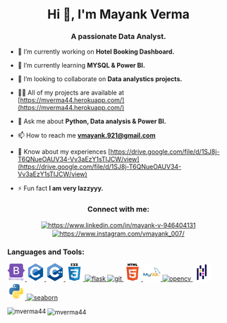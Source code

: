<h1 align="center">Hi 👋, I'm Mayank Verma</h1>
<h3 align="center">A passionate Data Analyst.</h3>

- 🔭 I’m currently working on **Hotel Booking Dashboard.**

- 🌱 I’m currently learning **MYSQL & Power BI.**

- 👯 I’m looking to collaborate on **Data analystics projects.**

- 👨‍💻 All of my projects are available at [https://mverma44.herokuapp.com/](https://mverma44.herokuapp.com/)

- 💬 Ask me about **Python, Data analysis & Power BI.**

- 📫 How to reach me **vmayank.921@gmail.com**

- 📄 Know about my experiences [https://drive.google.com/file/d/1SJ8j-T6QNueOAUV34-Vv3aEzY1sTIJCW/view](https://drive.google.com/file/d/1SJ8j-T6QNueOAUV34-Vv3aEzY1sTIJCW/view)

- ⚡ Fun fact **I am very lazzyyy.**

<h3 align="center">Connect with me:</h3>
<p align="center">
<a href="https://linkedin.com/in/https://www.linkedin.com/in/mayank-v-946404131" target="blank"><img align="center" src="https://raw.githubusercontent.com/rahuldkjain/github-profile-readme-generator/master/src/images/icons/Social/linked-in-alt.svg" alt="https://www.linkedin.com/in/mayank-v-946404131" height="30" width="40" /></a>
<a href="https://instagram.com/https://www.instagram.com/vmayank_007/" target="blank"><img align="center" src="https://raw.githubusercontent.com/rahuldkjain/github-profile-readme-generator/master/src/images/icons/Social/instagram.svg" alt="https://www.instagram.com/vmayank_007/" height="30" width="40" /></a>
</p>

<h3 align="left">Languages and Tools:</h3>
<p align="left"> <a href="https://getbootstrap.com" target="_blank" rel="noreferrer"> <img src="https://raw.githubusercontent.com/devicons/devicon/master/icons/bootstrap/bootstrap-plain-wordmark.svg" alt="bootstrap" width="40" height="40"/> </a> <a href="https://www.cprogramming.com/" target="_blank" rel="noreferrer"> <img src="https://raw.githubusercontent.com/devicons/devicon/master/icons/c/c-original.svg" alt="c" width="40" height="40"/> </a> <a href="https://www.w3schools.com/cpp/" target="_blank" rel="noreferrer"> <img src="https://raw.githubusercontent.com/devicons/devicon/master/icons/cplusplus/cplusplus-original.svg" alt="cplusplus" width="40" height="40"/> </a> <a href="https://www.w3schools.com/css/" target="_blank" rel="noreferrer"> <img src="https://raw.githubusercontent.com/devicons/devicon/master/icons/css3/css3-original-wordmark.svg" alt="css3" width="40" height="40"/> </a> <a href="https://flask.palletsprojects.com/" target="_blank" rel="noreferrer"> <img src="https://www.vectorlogo.zone/logos/pocoo_flask/pocoo_flask-icon.svg" alt="flask" width="40" height="40"/> </a> <a href="https://git-scm.com/" target="_blank" rel="noreferrer"> <img src="https://www.vectorlogo.zone/logos/git-scm/git-scm-icon.svg" alt="git" width="40" height="40"/> </a> <a href="https://www.w3.org/html/" target="_blank" rel="noreferrer"> <img src="https://raw.githubusercontent.com/devicons/devicon/master/icons/html5/html5-original-wordmark.svg" alt="html5" width="40" height="40"/> </a> <a href="https://www.mysql.com/" target="_blank" rel="noreferrer"> <img src="https://raw.githubusercontent.com/devicons/devicon/master/icons/mysql/mysql-original-wordmark.svg" alt="mysql" width="40" height="40"/> </a> <a href="https://opencv.org/" target="_blank" rel="noreferrer"> <img src="https://www.vectorlogo.zone/logos/opencv/opencv-icon.svg" alt="opencv" width="40" height="40"/> </a> <a href="https://pandas.pydata.org/" target="_blank" rel="noreferrer"> <img src="https://raw.githubusercontent.com/devicons/devicon/2ae2a900d2f041da66e950e4d48052658d850630/icons/pandas/pandas-original.svg" alt="pandas" width="40" height="40"/> </a> <a href="https://www.python.org" target="_blank" rel="noreferrer"> <img src="https://raw.githubusercontent.com/devicons/devicon/master/icons/python/python-original.svg" alt="python" width="40" height="40"/> </a> <a href="https://seaborn.pydata.org/" target="_blank" rel="noreferrer"> <img src="https://seaborn.pydata.org/_images/logo-mark-lightbg.svg" alt="seaborn" width="40" height="40"/> </a> </p>

<p><img align="left" src="https://github-readme-stats.vercel.app/api/top-langs?username=mverma44&show_icons=true&locale=en&layout=compact" alt="mverma44" /></p>

<p>&nbsp;<img align="center" src="https://github-readme-stats.vercel.app/api?username=mverma44&show_icons=true&locale=en" alt="mverma44" /></p>

